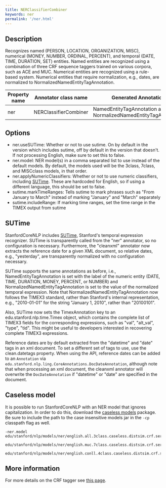 ```yaml
---
title: NERClassifierCombiner 
keywords: ner
permalink: '/ner.html'
---
```


## Description

Recognizes named (PERSON, LOCATION, ORGANIZATION, MISC), numerical (MONEY, NUMBER, ORDINAL, PERCENT), and temporal (DATE, TIME, DURATION, SET) entities. Named entities are recognized using a combination of three CRF sequence taggers trained on various corpora, such as ACE and MUC. Numerical entities are recognized using a rule-based system. Numerical entities that require normalization, e.g., dates, are normalized to NormalizedNamedEntityTagAnnotation.

| Property name | Annotator class name | Generated Annotation |
| --- | --- | --- |
| ner | NERClassifierCombiner | NamedEntityTagAnnotation and NormalizedNamedEntityTagAnnotation |

## Options

* ner.useSUTime: Whether or not to use sutime.  On by default in the version which includes sutime, off by default in the version that doesn't.  If not processing English, make sure to set this to false.
* ner.model: NER model(s) in a comma separated list to use instead of the default models.  By default, the models used will be the 3class, 7class, and MISCclass models, in that order.
* ner.applyNumericClassifiers: Whether or not to use numeric classifiers, including [SUTime](http://nlp.stanford.edu/software/regexner/).  These are hardcoded for English, so if using a different language, this should be set to false.
* sutime.markTimeRanges: Tells sutime to mark phrases such as "From January to March" instead of marking "January" and "March" separately
* sutime.includeRange: If marking time ranges, set the time range in the TIMEX output from sutime

## SUTime

StanfordCoreNLP includes [SUTime](http://nlp.stanford.edu/software/sutime.shtml), Stanford's temporal expression
recognizer. SUTime is transparently called from the "ner" annotator,
so no configuration is necessary. Furthermore, the "cleanxml"
annotator now extracts the reference date for a given XML document, so
relative dates, e.g., "yesterday", are transparently normalized with
no configuration necessary.

SUTime supports the same annotations as before, i.e.,
NamedEntityTagAnnotation is set with the label of the numeric entity (DATE,
TIME, DURATION, MONEY, PERCENT, or NUMBER) and
NormalizedNamedEntityTagAnnotation is set to the value of the normalized
temporal expression. Note that NormalizedNamedEntityTagAnnotation now
follows the TIMEX3 standard, rather than Stanford's internal representation,
e.g., "2010-01-01" for the string "January 1, 2010", rather than "20100101".

Also, SUTime now sets the TimexAnnotation key to an
edu.stanford.nlp.time.Timex object, which contains the complete list of
TIMEX3 fields for the corresponding expressions, such as "val", "alt_val",
"type", "tid". This might be useful to developers interested in recovering
complete TIMEX3 expressions.

Reference dates are by default extracted from the "datetime" and
"date" tags in an xml document.  To set a different set of tags to
use, use the clean.datetags property.  When using the API, reference
dates can be added to an `Annotation` via
`edu.stanford.nlp.ling.CoreAnnotations.DocDateAnnotation`,
although note that when processing an xml document, the cleanxml
annotator will overwrite the `DocDateAnnotation` if
"datetime" or "date" are specified in the document.

## Caseless model

It is possible to run StanfordCoreNLP with an NER
model that ignores capitalization.  In order to do this, download the
[caseless models](http://nlp.stanford.edu/software/stanford-corenlp-caseless-2015-04-20-models.jar) package.  Be sure to include the path to the case
insensitive models jar in the `-cp` classpath flag as well.

```
-ner.model edu/stanford/nlp/models/ner/english.all.3class.caseless.distsim.crf.ser.gz
   edu/stanford/nlp/models/ner/english.muc.7class.caseless.distsim.crf.ser.gz
   edu/stanford/nlp/models/ner/english.conll.4class.caseless.distsim.crf.ser.gz
```



## More information 

For more details on the CRF tagger see [this page](http://nlp.stanford.edu/software/CRF-NER.shtml).
